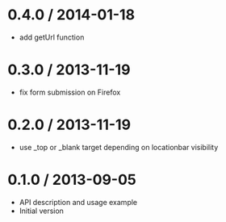 
0.4.0 / 2014-01-18
==================

 * add getUrl function

0.3.0 / 2013-11-19 
==================

 * fix form submission on Firefox

0.2.0 / 2013-11-19 
==================

 * use _top or _blank target depending on locationbar visibility

0.1.0 / 2013-09-05 
==================

 * API description and usage example
 * Initial version
